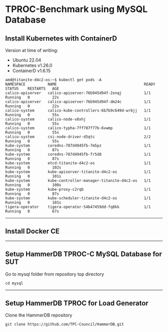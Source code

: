 # TPROC-Benchmark using MySQL Database

## Install Kubernetes with ContainerD ##
Version at time of writing:
- Ubuntu 22.04
- Kubernetes v1.26.0
- ContainerD v1.6.15

```console
amd@titanite-d4c2-os:~$ kubectl get pods -A
NAMESPACE          NAME                                       READY   STATUS    RESTARTS   AGE
calico-apiserver   calico-apiserver-76b945d94f-2xnqj          1/1     Running   0          22s
calico-apiserver   calico-apiserver-76b945d94f-dm24c          1/1     Running   0          22s
calico-system      calico-kube-controllers-6b7b9c649d-wrbjj   1/1     Running   0          55s
calico-system      calico-node-v8xhj                          1/1     Running   0          55s
calico-system      calico-typha-7ff787f77b-6vwmp              1/1     Running   0          55s
calico-system      csi-node-driver-d5qtc                      2/2     Running   0          55s
kube-system        coredns-787d4945fb-7m5pz                   1/1     Running   0          87s
kube-system        coredns-787d4945fb-fr5d8                   1/1     Running   0          87s
kube-system        etcd-titanite-d4c2-os                      1/1     Running   0          102s
kube-system        kube-apiserver-titanite-d4c2-os            1/1     Running   0          101s
kube-system        kube-controller-manager-titanite-d4c2-os   1/1     Running   0          100s
kube-system        kube-proxy-c2rqb                           1/1     Running   0          87s
kube-system        kube-scheduler-titanite-d4c2-os            1/1     Running   0          101s
tigera-operator    tigera-operator-54b47459dd-fq8kk           1/1     Running   0          67s
```

- - - -

## Install Docker CE ##

- - - -

## Setup HammerDB TPROC-C MySQL Database for SUT ##

Go to mysql folder from repository top directory
```console
cd mysql
```

- - - -

## Setup HammerDB TPROC for Load Generator ##

Clone the HammerDB repository
```console
git clone https://github.com/TPC-Council/HammerDB.git
```
